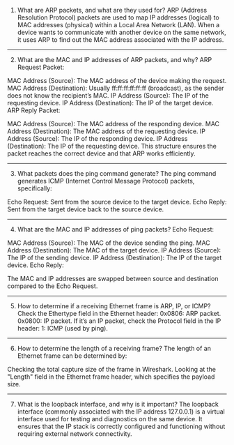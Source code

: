 1. What are ARP packets, and what are they used for?
ARP (Address Resolution Protocol) packets are used to map IP addresses (logical) to MAC addresses (physical) within a Local Area Network (LAN). When a device wants to communicate with another device on the same network, it uses ARP to find out the MAC address associated with the IP address.

---

2. What are the MAC and IP addresses of ARP packets, and why?
ARP Request Packet:

MAC Address (Source): The MAC address of the device making the request.
MAC Address (Destination): Usually ff:ff:ff:ff:ff:ff (broadcast), as the sender does not know the recipient’s MAC.
IP Address (Source): The IP of the requesting device.
IP Address (Destination): The IP of the target device.
ARP Reply Packet:

MAC Address (Source): The MAC address of the responding device.
MAC Address (Destination): The MAC address of the requesting device.
IP Address (Source): The IP of the responding device.
IP Address (Destination): The IP of the requesting device.
This structure ensures the packet reaches the correct device and that ARP works efficiently.

---

3. What packets does the ping command generate?
The ping command generates ICMP (Internet Control Message Protocol) packets, specifically:

Echo Request: Sent from the source device to the target device.
Echo Reply: Sent from the target device back to the source device.

---

4. What are the MAC and IP addresses of ping packets?
Echo Request:

MAC Address (Source): The MAC of the device sending the ping.
MAC Address (Destination): The MAC of the target device.
IP Address (Source): The IP of the sending device.
IP Address (Destination): The IP of the target device.
Echo Reply:

The MAC and IP addresses are swapped between source and destination compared to the Echo Request.

---

5. How to determine if a receiving Ethernet frame is ARP, IP, or ICMP?
Check the Ethertype field in the Ethernet header:
0x0806: ARP packet.
0x0800: IP packet.
If it’s an IP packet, check the Protocol field in the IP header:
1: ICMP (used by ping).

---

6. How to determine the length of a receiving frame?
The length of an Ethernet frame can be determined by:

Checking the total capture size of the frame in Wireshark.
Looking at the "Length" field in the Ethernet frame header, which specifies the payload size.

---

7. What is the loopback interface, and why is it important?
The loopback interface (commonly associated with the IP address 127.0.0.1) is a virtual interface used for testing and diagnostics on the same device. It ensures that the IP stack is correctly configured and functioning without requiring external network connectivity.
